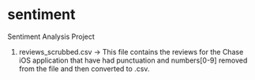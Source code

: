 # sentiment
Sentiment Analysis Project

1. reviews_scrubbed.csv -> This file contains the reviews for the Chase iOS application that have had punctuation and numbers[0-9] removed from the file and then converted to .csv. 

